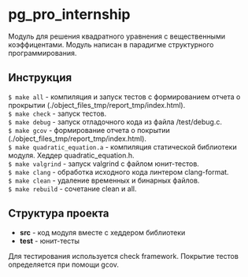 # pg_pro_internship

Модуль для решения квадратного уравнения с вещественными коэффицентами. Модуль написан в парадигме структурного программирования.

## Инструкция

```$ make all``` - компиляция и запуск тестов с формированием отчета о прокрытии (./object_files_tmp/report_tmp/index.html).  
```$ make check``` - запуск тестов.   
```$ make debug``` - запуск отладочного кода из файла /test/debug.c.  
```$ make gcov``` - формирование отчета о покрытии (./object_files_tmp/report_tmp/index.html).     
```$ make quadratic_equation.a``` - компиляция статической библиотеки модуля. Хеддер quadratic_equation.h.   
```$ make valgrind``` - запуск valgrind с файлом юнит-тестов.    
```$ make clang``` - обработка исходного кода линтером clang-format.   
```$ make clean``` - удаление временных и бинарных файлов.   
```$ make rebuild``` - сочетание clean и all.

## Структура проекта

* **src** - код модуля вместе с хеддером библиотеки
* **test** - юнит-тесты  

Для тестирования используется check framework. Покрытие тестов определяется при помощи gcov.
